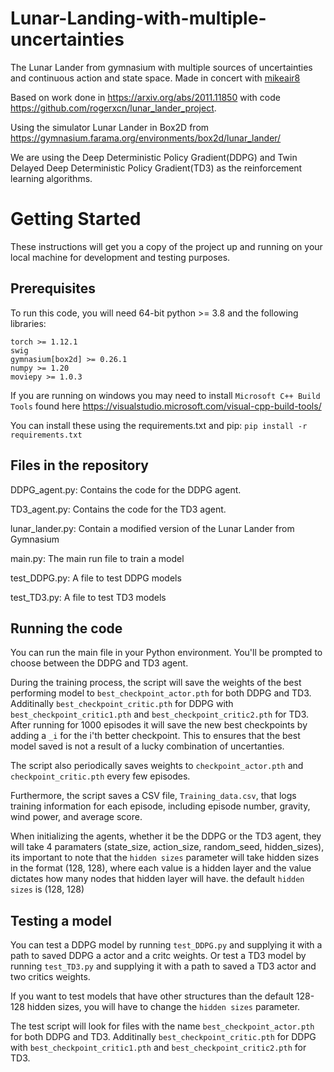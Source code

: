 # Lunar-Landing-with-multiple-uncertainties
The Lunar Lander from gymnasium with multiple sources of uncertainties and continuous action and state space. Made in concert with [mikeair8](https://github.com/mikeair8)

Based on work done in https://arxiv.org/abs/2011.11850 with code https://github.com/rogerxcn/lunar_lander_project.

Using the simulator Lunar Lander in Box2D from https://gymnasium.farama.org/environments/box2d/lunar_lander/

We are using the Deep Deterministic Policy Gradient(DDPG) and Twin Delayed Deep Deterministic Policy Gradient(TD3) as the reinforcement learning algorithms.


# Getting Started
These instructions will get you a copy of the project up and running on your local machine for development and testing purposes.

## Prerequisites
To run this code, you will need 64-bit python >= 3.8 and the following libraries:

```
torch >= 1.12.1
swig
gymnasium[box2d] >= 0.26.1
numpy >= 1.20
moviepy >= 1.0.3
```
If you are running on windows you may need to install `Microsoft C++ Build Tools` found here https://visualstudio.microsoft.com/visual-cpp-build-tools/

You can install these using the requirements.txt and pip:
`pip install -r requirements.txt`


## Files in the repository
DDPG_agent.py: Contains the code for the DDPG agent.

TD3_agent.py: Contains the code for the TD3 agent.

lunar_lander.py: Contain a modified version of the Lunar Lander from Gymnasium

main.py: The main run file to train a model

test_DDPG.py: A file to test DDPG models

test_TD3.py: A file to test TD3 models

## Running the code
You can run the main file in your Python environment. You'll be prompted to choose between the DDPG and TD3 agent.

During the training process, the script will save the weights of the best performing model to `best_checkpoint_actor.pth` for both DDPG and TD3. Additinally  `best_checkpoint_critic.pth` for DDPG with `best_checkpoint_critic1.pth` and `best_checkpoint_critic2.pth` for TD3. After running for 1000 episodes it will save the new best checkpoints by adding a `_i` for the i'th better checkpoint. This to ensures that the best model saved is not a result of a lucky combination of uncertanties.

The script also periodically saves weights to `checkpoint_actor.pth` and `checkpoint_critic.pth` every few episodes.

Furthermore, the script saves a CSV file, `Training_data.csv`, that logs training information for each episode, including episode number, gravity, wind power, and average score.

When initializing the agents, whether it be the DDPG or the TD3 agent, they will take 4 paramaters (state_size, action_size, random_seed, hidden_sizes), its important to note that the `hidden sizes` parameter will take hidden sizes in the format (128, 128), where each value is a hidden layer and the value dictates how many nodes that hidden layer will have. the default `hidden sizes` is (128, 128)

## Testing a model
You can test a DDPG model by running `test_DDPG.py` and supplying it with a path to saved DDPG a actor and a critc weights. Or test a TD3 model by running `test_TD3.py` and supplying it with a path to saved a TD3 actor and two critics weights.

If you want to test models that have other structures than the default 128-128 hidden sizes, you will have to change the `hidden sizes` parameter.

The test script will look for files with the name `best_checkpoint_actor.pth` for both DDPG and TD3. Additinally `best_checkpoint_critic.pth` for DDPG with `best_checkpoint_critic1.pth` and `best_checkpoint_critic2.pth` for TD3.
